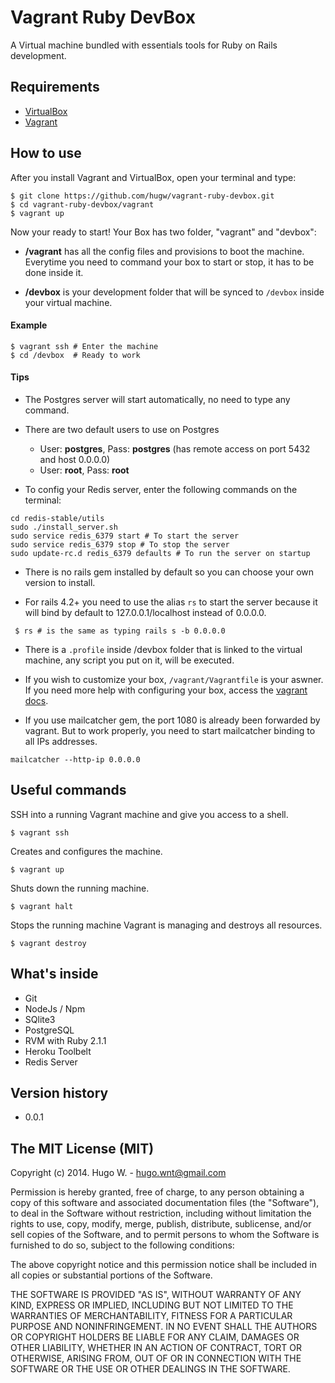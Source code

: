 # Vagrant Ruby DevBox

A Virtual machine bundled with essentials tools for Ruby on Rails development.

## Requirements

- [VirtualBox](https://www.virtualbox.org/wiki/Downloads)
- [Vagrant](https://www.vagrantup.com/downloads.html)

## How to use

After you install Vagrant and VirtualBox, open your terminal and type:

```
$ git clone https://github.com/hugw/vagrant-ruby-devbox.git
$ cd vagrant-ruby-devbox/vagrant
$ vagrant up
```

Now your ready to start! Your Box has two folder, "vagrant" and "devbox":

* **/vagrant** has all the config files and provisions to boot the machine. Everytime you need to command your box to start or stop, it has to be done inside it.

* **/devbox** is your development folder that will be synced to `/devbox` inside your virtual machine.

#### Example

```
$ vagrant ssh # Enter the machine
$ cd /devbox  # Ready to work
```

#### Tips

* The Postgres server will start automatically, no need to type any command.

* There are two default users to use on Postgres
  * User: **postgres**, Pass: **postgres** (has remote access on port 5432 and host 0.0.0.0)
  * User: **root**, Pass: **root**

* To config your Redis server, enter the following commands on the terminal:

```
cd redis-stable/utils
sudo ./install_server.sh
sudo service redis_6379 start # To start the server
sudo service redis_6379 stop # To stop the server
sudo update-rc.d redis_6379 defaults # To run the server on startup
```

* There is no rails gem installed by default so you can choose your own version to install.


* For rails 4.2+ you need to use the alias `rs` to start the server because it will bind by default to 127.0.0.1/localhost instead of 0.0.0.0.

```
 $ rs # is the same as typing rails s -b 0.0.0.0
```

* There is a `.profile` inside /devbox folder that is linked to the virtual machine, any script you put on it, will be executed.

* If you wish to customize your box, `/vagrant/Vagrantfile` is your aswner. If you need more help with configuring your box, access the [vagrant docs](https://docs.vagrantup.com/).

* If you use mailcatcher gem, the port 1080 is already been forwarded by vagrant. But to work properly, you need to start mailcatcher binding to all IPs addresses.

```
mailcatcher --http-ip 0.0.0.0
```

## Useful commands

SSH into a running Vagrant machine and give you access to a shell.

```
$ vagrant ssh
```

Creates and configures the machine.

```
$ vagrant up
```

Shuts down the running machine.

```
$ vagrant halt
```

Stops the running machine Vagrant is managing and destroys all resources.

```
$ vagrant destroy
```

## What's inside

* Git
* NodeJs / Npm
* SQlite3
* PostgreSQL
* RVM with Ruby 2.1.1
* Heroku Toolbelt
* Redis Server

## Version history

- 0.0.1

## The MIT License (MIT)

Copyright (c) 2014. Hugo W. - hugo.wnt@gmail.com

Permission is hereby granted, free of charge, to any person obtaining a copy
of this software and associated documentation files (the "Software"), to deal
in the Software without restriction, including without limitation the rights
to use, copy, modify, merge, publish, distribute, sublicense, and/or sell
copies of the Software, and to permit persons to whom the Software is
furnished to do so, subject to the following conditions:

The above copyright notice and this permission notice shall be included in
all copies or substantial portions of the Software.

THE SOFTWARE IS PROVIDED "AS IS", WITHOUT WARRANTY OF ANY KIND, EXPRESS OR
IMPLIED, INCLUDING BUT NOT LIMITED TO THE WARRANTIES OF MERCHANTABILITY,
FITNESS FOR A PARTICULAR PURPOSE AND NONINFRINGEMENT. IN NO EVENT SHALL THE
AUTHORS OR COPYRIGHT HOLDERS BE LIABLE FOR ANY CLAIM, DAMAGES OR OTHER
LIABILITY, WHETHER IN AN ACTION OF CONTRACT, TORT OR OTHERWISE, ARISING FROM,
OUT OF OR IN CONNECTION WITH THE SOFTWARE OR THE USE OR OTHER DEALINGS IN
THE SOFTWARE.
